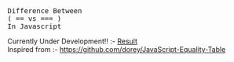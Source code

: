 <pre>
Difference Between
( == vs === )
In Javascript
</pre>

Currently Under Development!! :- [Result](https://withrvr.github.io/JavaScript-Equality-Table/)
<br>
Inspired from :- https://github.com/dorey/JavaScript-Equality-Table
